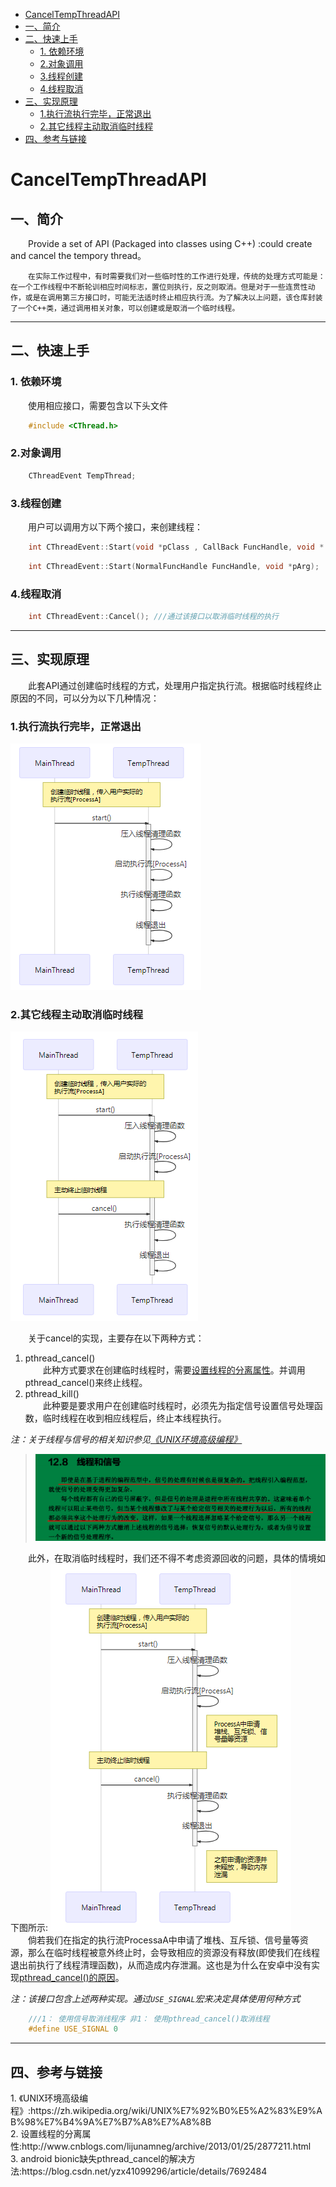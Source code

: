 * [CancelTempThreadAPI](#CancelTempThreadAPI)
* [一、简介](#一、简介)
* [二、快速上手](#二、快速上手)
    * [1. 依赖环境](#1.依赖环境)
    * [2.对象调用](#2.对象调用)
    * [3.线程创建](#3.线程创建)
    * [4.线程取消](#4.线程取消)
* [三、实现原理](#三、实现原理)
    * [1.执行流执行完毕，正常退出](#1.执行流执行完毕，正常退出)
    * [2.其它线程主动取消临时线程](#2.其它线程主动取消临时线程)
* [四、参考与链接](#四、参考与链接)
<h1 id="CancelTempThreadAPI">CancelTempThreadAPI</h1>
<h2 id="一、简介">一、简介</h2>
&emsp;&emsp;Provide a set of API (Packaged into classes using C++) :could create and cancel the tempory thread。  

&emsp;&emsp;`在实际工作过程中，有时需要我们对一些临时性的工作进行处理，传统的处理方式可能是：在一个工作线程中不断轮训相应时间标志，置位则执行，反之则取消。但是对于一些连贯性动作，或是在调用第三方接口时，可能无法适时终止相应执行流。为了解决以上问题，该仓库封装了一个C++类，通过调用相关对象，可以创建或是取消一个临时线程。`  

***
<h2 id="二、快速上手">二、快速上手</h2>

<h3 id="1.依赖环境">1. 依赖环境</h3>
&emsp;&emsp;使用相应接口，需要包含以下头文件  

```c++
	#include <CThread.h>
```
<h3 id="2.对象调用">2.对象调用</h3>

```c++
	CThreadEvent TempThread;
```
<h3 id="3.线程创建">3.线程创建</h3>

&emsp;&emsp;用户可以调用方以下两个接口，来创建线程：

```c++
	int CThreadEvent::Start(void *pClass , CallBack FuncHandle, void * pArg);	///通过该接口在新建线程中执行常规的成员函数
```
```c++
	int CThreadEvent::Start(NormalFuncHandle FuncHandle, void *pArg);		///通过该接口在新建线程中执行常规函数
```
<h3 id="4.线程取消">4.线程取消</h3>

```c++
	int CThreadEvent::Cancel();	///通过该接口以取消临时线程的执行
```
***
<h2 id="三、实现原理"> 三、实现原理</h2>
&emsp;&emsp;此套API通过创建临时线程的方式，处理用户指定执行流。根据临时线程终止原因的不同，可以分为以下几种情况：  
<h3 id="1.执行流执行完毕，正常退出">1.执行流执行完毕，正常退出</h3>


![临时线程执行流正常终止](/doc/NormalExitTempThread.png "临时线程执行流正常终止")

<h3 id="2.其它线程主动取消临时线程">2.其它线程主动取消临时线程</h3>

![主动终止线程](/doc/TerminateTempThread.png "主动终止线程")

&emsp;&emsp;关于cancel的实现，主要存在以下两种方式：  
1. pthread_cancel()  
&emsp;&emsp;此种方式要求在创建临时线程时，需要[设置线程的分离属性][]。并调用pthread_cancel()来终止线程。  
2. pthread_kill()  
&emsp;&emsp;此种要是要求用户在创建临时线程时，必须先为指定信号设置信号处理函数，临时线程在收到相应线程后，终止本线程执行。

*注：关于线程与信号的相关知识参见[《UNIX环境高级编程》][]*
>![《UNIX环境高级编程》](/doc/ThreadAndSignal.png "——《UNIX环境高级编程》")  

&emsp;&emsp;此外，在取消临时线程时，我们还不得不考虑资源回收的问题，具体的情境如下图所示:
![主动终止线程可能导致的异常情境](/doc/MemoryLeak.png "主动终止线程可能导致的异常情境")  
&emsp;&emsp;倘若我们在指定的执行流ProcessaA中申请了堆栈、互斥锁、信号量等资源，那么在临时线程被意外终止时，会导致相应的资源没有释放(即使我们在线程退出前执行了线程清理函数)，从而造成内存泄漏。这也是为什么在安卓中没有实现[pthread_cancel()的原因][android bionic缺失pthread_cancel的解决方法]。

*注：该接口包含上述两种实现。通过`USE_SIGNAL`宏来决定具体使用何种方式*
```c++
    ///1： 使用信号取消线程序 非1： 使用pthread_cancel()取消线程
    #define USE_SIGNAL 0
```
***
<h2 id="四、参考与链接"> 四、参考与链接</h2>  
1. 《UNIX环境高级编程》:https://zh.wikipedia.org/wiki/UNIX%E7%92%B0%E5%A2%83%E9%AB%98%E7%B4%9A%E7%B7%A8%E7%A8%8B<br> 
2. 设置线程的分离属性:http://www.cnblogs.com/lijunamneg/archive/2013/01/25/2877211.html<br> 
3. android bionic缺失pthread_cancel的解决方法:https://blog.csdn.net/yzx41099296/article/details/7692484<br> 

[《UNIX环境高级编程》]:https://zh.wikipedia.org/wiki/UNIX%E7%92%B0%E5%A2%83%E9%AB%98%E7%B4%9A%E7%B7%A8%E7%A8%8B  
[设置线程的分离属性]: http://www.cnblogs.com/lijunamneg/archive/2013/01/25/2877211.html  
[android bionic缺失pthread_cancel的解决方法]:https://blog.csdn.net/yzx41099296/article/details/7692484





